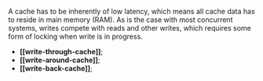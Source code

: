 A cache has to be inherently of low latency, which means all cache data has to reside in main memory (RAM). As is the case with most concurrent systems, writes compete with reads and other writes, which requires some form of locking when write is in progress.

- **[[write-through-cache]]**;
- **[[write-around-cache]]**;
- **[[write-back-cache]]**;
